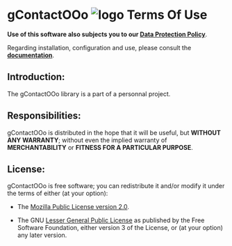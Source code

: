 # gContactOOo ![logo][1] Terms Of Use

**Use of this software also subjects you to our [Data Protection Policy][2]**.

Regarding installation, configuration and use,
please consult the **[documentation][3]**.

## Introduction:

The gContactOOo library is a part of a personnal project.

## Responsibilities:

gContactOOo is distributed in the hope that it will be useful,
but **WITHOUT ANY WARRANTY**; without even the implied warranty of
**MERCHANTABILITY** or **FITNESS FOR A PARTICULAR PURPOSE**.

## License:

gContactOOo is free software; you can redistribute it and/or
modify it under the terms of either (at your option):

- The [Mozilla Public License version 2.0][4].

- The GNU [Lesser General Public License][5] as published by the Free Software
Foundation, either version 3 of the License, or (at your option) any later version.

[1]: <https://prrvchr.github.io/gContactOOo/img/gContactOOo.png>
[2]: <https://prrvchr.github.io/gContactOOo/source/gContactOOo/registration/PrivacyPolicy_en>
[3]: <https://prrvchr.github.io/gContactOOo/>
[4]: <http://mozilla.org/MPL/2.0/>
[5]: <http://www.gnu.org/licenses/lgpl-3.0.html>
